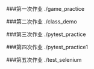 ###第一次作业
./game_practice

###第二次作业
./class_demo

###第三次作业
./pytest_practice

###第四次作业
./pytest_practice1

###第五次作业
./test_selenium